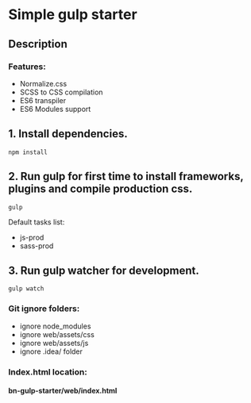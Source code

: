 # Simple gulp starter

## Description

### Features:

* Normalize.css
* SCSS to CSS compilation 
* ES6 transpiler
* ES6 Modules support

## 1. Install dependencies.

```
npm install
```


## 2. Run gulp for first time to install frameworks, plugins and compile production css.

```
gulp
```

Default tasks list:
* js-prod
* sass-prod

## 3. Run gulp watcher for development.

```
gulp watch
```

### Git ignore folders:

* ignore node_modules
* ignore web/assets/css
* ignore web/assets/js
* ignore .idea/ folder
### Index.html location:

#### bn-gulp-starter/web/index.html
